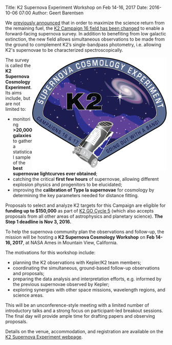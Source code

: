 Title: K2 Supernova Experiment Workshop on Feb 14-16, 2017
Date: 2016-10-06 07:00
Author: Geert Barentsen

We [previously announced]() that in order to maximize the science return from the remaining fuel, the [K2 Campaign 16 field has been changed]()
to enable a forward-facing supernova survey.
In addition to benefiting from low galactic extinction,
the new field allows simultaneous observations to be made from the ground
to complement K2’s single-bandpass photometry,
i.e. allowing K2's supernovae to be characterized spectroscopically.

<a href='supernova-experiment'><img src='/images/k2/k2-supernova-cosmology-experiment.png' style='max-width:30em; float:right;'></a>

The survey is called the **K2 Supernova Cosmology Experiment**.
Its aims include, but are not limited to:

* monitoring **&gt;20,000 galaxies** to gather a statistical sample of the **best supernovae lightcurves ever obtained**;
* catching the critical **first few hours** of supernovae, 
allowing different explosion physics and progenitors to be elucidated;
* improving the **calibration of Type Ia supernovae** for cosmology 
by determining the key parameters needed for distance fitting.

Proposals to select and analyze K2 targets for this Campaign are eligible for **funding up to $150,000**  as part of <a href="/k2-proposing-targets.html">K2 GO Cycle 5</a>
(which also accepts proposals from all other areas of astrophysics and planetary science).
**The Step 1 deadline is Nov 3, 2016.**

To help the supernova community plan the observations and follow-up,
the mission will be hosting a **K2 Supernova Cosmology Workshop** 
on **Feb 14-16, 2017**,
at NASA Ames in Mountain View, California.

The motivations for this workshop include:

* planning the K2 observations with Kepler/K2 team members;
* coordinating the simultaneous, ground-based follow-up observations and proposals;
* preparing the data analysis and interpretation efforts, e.g. informed by the previous supernovae observed by Kepler;
* exploring synergies with other space missions, wavelength regions, and  science areas.

This will be an unconference-style meeting with a limited number of introductory talks and a strong focus on participant-led breakout sessions. The final day will provide ample time for drafting papers and observing proposals.

Details on the venue, accommodation, and registration are available
on the [K2 Supernova Experiment webpage](supernova-experiment).
